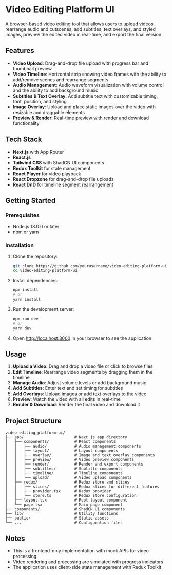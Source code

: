 # Video Editing Platform UI

A browser-based video editing tool that allows users to upload videos, rearrange audio and cutscenes, add subtitles, text overlays, and styled images, preview the edited video in real-time, and export the final version.

## Features

- **Video Upload**: Drag-and-drop file upload with progress bar and thumbnail preview
- **Video Timeline**: Horizontal strip showing video frames with the ability to add/remove scenes and rearrange segments
- **Audio Management**: Audio waveform visualization with volume control and the ability to add background music
- **Subtitles & Text Overlay**: Add subtitle text with customizable timing, font, position, and styling
- **Image Overlay**: Upload and place static images over the video with resizable and draggable elements
- **Preview & Render**: Real-time preview with render and download functionality

## Tech Stack

- **Next.js** with App Router
- **React.js**
- **Tailwind CSS** with ShadCN UI components
- **Redux Toolkit** for state management
- **React Player** for video playback
- **React Dropzone** for drag-and-drop file uploads
- **React DnD** for timeline segment rearrangement

## Getting Started

### Prerequisites

- Node.js 18.0.0 or later
- npm or yarn

### Installation

1. Clone the repository:
   ```bash
   git clone https://github.com/yourusername/video-editing-platform-ui.git
   cd video-editing-platform-ui
   ```

2. Install dependencies:
   ```bash
   npm install
   # or
   yarn install
   ```

3. Run the development server:
   ```bash
   npm run dev
   # or
   yarn dev
   ```

4. Open [http://localhost:3000](http://localhost:3000) in your browser to see the application.

## Usage

1. **Upload a Video**: Drag and drop a video file or click to browse files
2. **Edit Timeline**: Rearrange video segments by dragging them in the timeline
3. **Manage Audio**: Adjust volume levels or add background music
4. **Add Subtitles**: Enter text and set timing for subtitles
5. **Add Overlays**: Upload images or add text overlays to the video
6. **Preview**: Watch the video with all edits in real-time
7. **Render & Download**: Render the final video and download it

## Project Structure

```
video-editing-platform-ui/
├── app/                      # Next.js app directory
│   ├── components/           # React components
│   │   ├── audio/            # Audio management components
│   │   ├── layout/           # Layout components
│   │   ├── overlay/          # Image and text overlay components
│   │   ├── preview/          # Video preview components
│   │   ├── render/           # Render and export components
│   │   ├── subtitles/        # Subtitle components
│   │   ├── timeline/         # Timeline components
│   │   └── upload/           # Video upload components
│   ├── redux/                # Redux store and slices
│   │   ├── slices/           # Redux slices for different features
│   │   ├── provider.tsx      # Redux provider
│   │   └── store.ts          # Redux store configuration
│   ├── layout.tsx            # Root layout component
│   └── page.tsx              # Main page component
├── components/               # ShadCN UI components
├── lib/                      # Utility functions
├── public/                   # Static assets
└── ...                       # Configuration files
```

## Notes

- This is a frontend-only implementation with mock APIs for video processing
- Video rendering and processing are simulated with progress indicators
- The application uses client-side state management with Redux Toolkit
